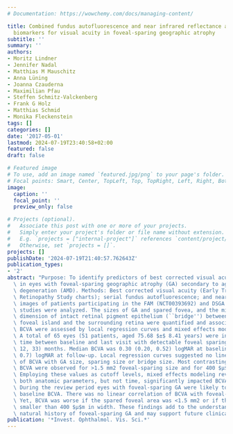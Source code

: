 ```yaml
---
# Documentation: https://wowchemy.com/docs/managing-content/

title: Combined fundus autofluorescence and near infrared reflectance as prognostic
  biomarkers for visual acuity in foveal-sparing geographic atrophy
subtitle: ''
summary: ''
authors:
- Moritz Lindner
- Jennifer Nadal
- Matthias M Mauschitz
- Anna Lüning
- Joanna Czauderna
- Maximilian Pfau
- Steffen Schmitz-Valckenberg
- Frank G Holz
- Matthias Schmid
- Monika Fleckenstein
tags: []
categories: []
date: '2017-05-01'
lastmod: 2024-07-19T23:40:58+02:00
featured: false
draft: false

# Featured image
# To use, add an image named `featured.jpg/png` to your page's folder.
# Focal points: Smart, Center, TopLeft, Top, TopRight, Left, Right, BottomLeft, Bottom, BottomRight.
image:
  caption: ''
  focal_point: ''
  preview_only: false

# Projects (optional).
#   Associate this post with one or more of your projects.
#   Simply enter your project's folder or file name without extension.
#   E.g. `projects = ["internal-project"]` references `content/project/deep-learning/index.md`.
#   Otherwise, set `projects = []`.
projects: []
publishDate: '2024-07-19T21:40:57.762643Z'
publication_types:
- '2'
abstract: "Purpose: To identify predictors of best corrected visual acuity (BCVA)\
  \ in eyes with foveal-sparing geographic atrophy (GA) secondary to age-related macular\
  \ degeneration (AMD). Methods: Best corrected visual acuity (Early Treatment Diabetic\
  \ Retinopathy Study charts); serial fundus autofluorescence; and near-infrared reflectance\
  \ images of patients participating in the FAM (NCT00393692) and DSGA (NCT02051998)\
  \ studies were analyzed. The sizes of GA and spared fovea, and the minimal linear\
  \ dimension of intact retinal pigment epithelium (``bridge'') between the residual\
  \ foveal island and the surrounding retina were quantified and associations with\
  \ BCVA were assessed by local regression curves and mixed effects models. Results:\
  \ A total of 65 eyes (51 patients, aged 75.68 $±$ 8.41 years) were included. Median\
  \ time between baseline and last visit with detectable foveal sparing was 18 (quartiles:\
  \ 12, 33) months. Median BCVA was 0.30 (0.20, 0.52) logMAR at baseline and 0.4 (0.3,\
  \ 0.7) logMAR at follow-up. Local regression curves suggested no linear association\
  \ of BCVA with GA size, sparing size or bridge size. Most contrasting values for\
  \ BCVA were observed for >1.5 mm2 foveal-sparing size and for 400 $μ$m bridge size.\
  \ Employing these values as cutoff levels, mixed effects modeling revealed that\
  \ both anatomic parameters, but not time, significantly impacted BCVA. Conclusions:\
  \ During the review period eyes with foveal-sparing GA were likely to maintain the\
  \ baseline BCVA. There was no linear correlation of BCVA with foveal-sparing size.\
  \ Yet, BCVA was worse if the spared foveal area was <1.5 mm2 or if the bridge was\
  \ smaller than 400 $μ$m in width. These findings add to the understanding of the\
  \ natural history of foveal-sparing GA and may support future clinical trial designs."
publication: '*Invest. Ophthalmol. Vis. Sci.*'
---
```

